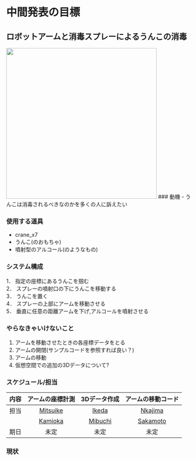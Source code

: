 # 中間発表の目標

## ロボットアームと消毒スプレーによるうんこの消毒
 <img src="https://github.com/RobotDesign3-Team4-2020/interim_report/blob/master/picture1.png" width="400">
### 動機
- うんこは消毒されるべきなのかを多くの人に訴えたい

### 使用する道具
- crane_x7
- うんこ(のおもちゃ)
- 噴射型のアルコール(のようなもの)

### システム構成
1． 指定の座標にあるうんこを掴む  
2． スプレーの噴射口の下にうんこを移動する  
3． うんこを置く  
4． スプレーの上部にアームを移動させる  
5． 垂直に任意の距離アームを下げ,アルコールを噴射させる  

### やらなきゃいけないこと
1. アームを移動させたときの各座標データをとる  
2. アームの開閉(サンプルコードを参照すれば良い？)  
3. アームの移動  
4. 仮想空間での追加の3Dデータについて?  

### スケジュール/担当
| 内容 | アームの座標計測 | 3Dデータ作成  | アームの移動コード |
| :--: | :-------------: | :-----------: | :-------------: |
| 担当 | [Mitsuike](https://github.com/SomaMitsuike) | [Ikeda](https://github.com/ikeda-hitomi) | [Nkajima](https://github.com/Isamu-Nakajima) |
| 　　 | [Kamioka](https://github.com/rlove1023) | [Mibuchi](http://github.com/mibuchiyuta) | [Sakamoto](https://github.com/Sakamoto-Takaya) |
| 期日 | 未定 | 未定 | 未定 |

### 現状

